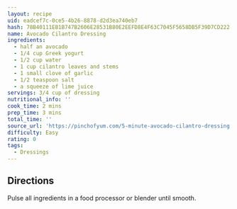 ```yaml
---
layout: recipe
uid: eadcef7c-0ce5-4b26-8878-d2d3ea740eb7
hash: 78B40111EB1B747B2606E28531B80E2EEFD8E4F63C7045F5658DB5F39D7CD222
name: Avocado Cilantro Dressing
ingredients:
  - half an avocado
  - 1/4 cup Greek yogurt
  - 1/2 cup water
  - 1 cup cilantro leaves and stems
  - 1 small clove of garlic
  - 1/2 teaspoon salt
  - a squeeze of lime juice
servings: 3/4 cup of dressing
nutritional_info: ''
cook_time: 2 mins
prep_time: 3 mins
total_time: ''
source_url: 'https://pinchofyum.com/5-minute-avocado-cilantro-dressing'
difficulty: Easy
rating: 0
tags:
  - Dressings
---
```


## Directions

Pulse all ingredients in a food processor or blender until smooth.
